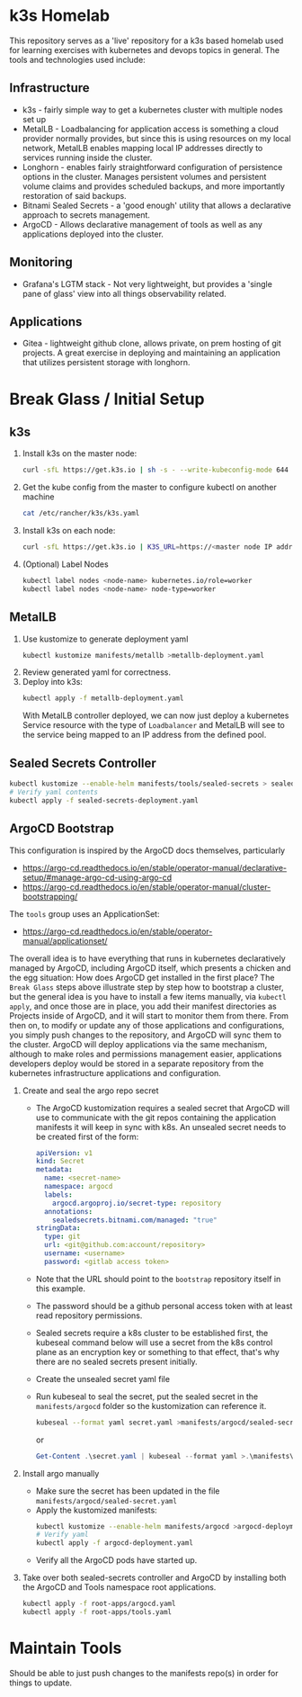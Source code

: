 # k3s Homelab

This repository serves as a 'live' repository for a k3s based homelab used for learning exercises with kubernetes
and devops topics in general. The tools and technologies used include:

## Infrastructure

- k3s - fairly simple way to get a kubernetes cluster with multiple nodes set up
- MetalLB - Loadbalancing for application access is something a cloud provider normally provides, but since this is using resources on my local network, MetalLB enables mapping local IP addresses directly to services running inside the cluster.
- Longhorn - enables fairly straightforward configuration of persistence options in the cluster. Manages persistent volumes and persistent volume claims and provides scheduled backups, and more importantly restoration of said backups.
- Bitnami Sealed Secrets - a 'good enough' utility that allows a declarative approach to secrets management.
- ArgoCD - Allows declarative management of tools as well as any applications deployed into the cluster.

## Monitoring

- Grafana's LGTM stack - Not very lightweight, but provides a 'single pane of glass' view into all things observability related.

## Applications

- Gitea - lightweight github clone, allows private, on prem hosting of git projects. A great exercise in deploying and maintaining an application that utilizes persistent storage with longhorn.

# Break Glass / Initial Setup

## k3s

1. Install k3s on the master node:

   ```sh
   curl -sfL https://get.k3s.io | sh -s - --write-kubeconfig-mode 644 --token <pw> --node-taint CriticalAddonsOnly=true:NoExecute --bind-address <public IP address>
   ```

1. Get the kube config from the master to configure kubectl on another machine

   ```sh
   cat /etc/rancher/k3s/k3s.yaml
   ```

1. Install k3s on each node:

   ```sh
   curl -sfL https://get.k3s.io | K3S_URL=https://<master node IP address>:6443 K3S_TOKEN=<pw> sh -
   ```

1. (Optional) Label Nodes
   ```sh
   kubectl label nodes <node-name> kubernetes.io/role=worker
   kubectl label nodes <node-name> node-type=worker
   ```

## MetalLB

1. Use kustomize to generate deployment yaml
   ```sh
   kubectl kustomize manifests/metallb >metallb-deployment.yaml
   ```
1. Review generated yaml for correctness.
1. Deploy into k3s:
   ```sh
   kubectl apply -f metallb-deployment.yaml
   ```
   With MetalLB controller deployed, we can now just deploy a kubernetes Service resource with the type of `Loadbalancer` and MetalLB will see to the service being mapped to an IP address from the defined pool.

## Sealed Secrets Controller

```sh
kubectl kustomize --enable-helm manifests/tools/sealed-secrets > sealed-secrets-deployment.yaml
# Verify yaml contents
kubectl apply -f sealed-secrets-deployment.yaml
```

## ArgoCD Bootstrap

This configuration is inspired by the ArgoCD docs themselves, particularly

- https://argo-cd.readthedocs.io/en/stable/operator-manual/declarative-setup/#manage-argo-cd-using-argo-cd
- https://argo-cd.readthedocs.io/en/stable/operator-manual/cluster-bootstrapping/

The `tools` group uses an ApplicationSet:

- https://argo-cd.readthedocs.io/en/stable/operator-manual/applicationset/

The overall idea is to have everything that runs in kubernetes declaratively managed by ArgoCD, including ArgoCD itself, which presents a chicken and the egg situation: How does ArgoCD get installed in the first place? The `Break Glass` steps above illustrate step by step how to bootstrap a cluster, but the general idea is you have to install a few items manually, via `kubectl apply`, and once those are in place, you add their manifest directories as Projects inside of ArgoCD, and it will start to monitor them from there. From then on, to modify or update any of those applications and configurations, you simply push changes to the repository, and ArgoCD will sync them to the cluster. ArgoCD will deploy applications via the same mechanism, although to make roles and permissions management easier, applications developers deploy would be stored in a separate repository from the kubernetes infrastructure applications and configuration.

1. Create and seal the argo repo secret

   - The ArgoCD kustomization requires a sealed secret that ArgoCD will use to communicate with the git repos containing the application manifests it will keep in sync with k8s. An unsealed secret needs to be created first
     of the form:

     ```yaml
     apiVersion: v1
     kind: Secret
     metadata:
       name: <secret-name>
       namespace: argocd
       labels:
         argocd.argoproj.io/secret-type: repository
       annotations:
         sealedsecrets.bitnami.com/managed: "true"
     stringData:
       type: git
       url: <git@github.com:account/repository>
       username: <username>
       password: <gitlab access token>
     ```

   - Note that the URL should point to the `bootstrap` repository itself in this example.
   - The password should be a github personal access token with at least read repository permissions.
   - Sealed secrets require a k8s cluster to be established first, the kubeseal command below will use a secret from the k8s control plane as an encryption key or something to that effect, that's why there are no sealed secrets present initially.
   - Create the unsealed secret yaml file
   - Run kubeseal to seal the secret, put the sealed secret in the `manifests/argocd` folder so the kustomization can reference it.

     ```sh
     kubeseal --format yaml secret.yaml >manifests/argocd/sealed-secret.yaml
     ```

     or

     ```powershell
     Get-Content .\secret.yaml | kubeseal --format yaml >.\manifests\argocd\sealed-secret.yaml
     ```

1. Install argo manually
   - Make sure the secret has been updated in the file `manifests/argocd/sealed-secret.yaml`
   - Apply the kustomized manifests:
     ```sh
     kubectl kustomize --enable-helm manifests/argocd >argocd-deployment.yaml
     # Verify yaml
     kubectl apply -f argocd-deployment.yaml
     ```
   - Verify all the ArgoCD pods have started up.
1. Take over both sealed-secrets controller and ArgoCD by installing both the ArgoCD and Tools namespace root applications.
   ```sh
   kubectl apply -f root-apps/argocd.yaml
   kubectl apply -f root-apps/tools.yaml
   ```

# Maintain Tools

Should be able to just push changes to the manifests repo(s) in order for things to update.
